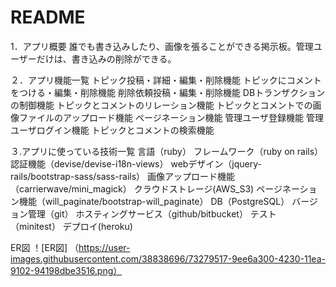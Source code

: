 # README
1．アプリ概要
誰でも書き込みしたり、画像を張ることができる掲示板。管理ユーザーだけは、書き込みの削除ができる。

２．アプリ機能一覧
トピック投稿・詳細・編集・削除機能
トピックにコメントをつける・編集・削除機能
削除依頼投稿・編集・削除機能
DBトランザクションの制御機能
トピックとコメントのリレーション機能
トピックとコメントでの画像ファイルのアップロード機能
ページネーション機能
管理ユーザ登録機能
管理ユーザログイン機能
トピックとコメントの検索機能

３.アプリに使っている技術一覧
言語（ruby）
フレームワーク（ruby on rails）
認証機能（devise/devise-i18n-views）
webデザイン（jquery-rails/bootstrap-sass/sass-rails）
画像アップロード機能（carrierwave/mini_magick）
クラウドストレージ(AWS_S3)
ページネーション機能（will_paginate/bootstrap-will_paginate）
DB（PostgreSQL）
バージョン管理（git）
ホスティングサービス（github/bitbucket）
テスト（minitest）
デプロイ(heroku)

ER図
！[ER図] （https://user-images.githubusercontent.com/38838696/73279517-9ee6a300-4230-11ea-9102-94198dbe3516.png）
